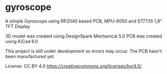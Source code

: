 # gyroscope

A simple Gyroscope using RP2040 based PCB, MPU-6050 and ST7735 1,8" TFT Display

3D model was created using DesignSpark Mechanical 5.0
PCB was created using KiCad 6.0

This project is still under development so errors may occur. The PCB hasn't been manufactured yet.

License: CC BY 4.0
https://creativecommons.org/licenses/by/4.0/
